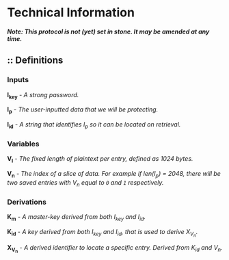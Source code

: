 # Technical Information

***Note: This protocol is not (yet) set in stone. It may be amended at any time.***

## :: Definitions

### Inputs

**I<sub>key</sub>** - *A strong password.*

**I<sub>p</sub>** - *The user-inputted data that we will be protecting.*

**I<sub>id</sub>** - *A string that identifies I<sub>p</sub> so it can be located on retrieval.*

### Variables

**V<sub>l</sub>** - *The fixed length of plaintext per entry, defined as 1024 bytes.*

**V<sub>n</sub>** - *The index of a slice of data. For example if len(I<sub>p</sub>) = 2048, there will be two saved entries with V<sub>n</sub> equal to `0` and `1` respectively.*

### Derivations

**K<sub>m</sub>** - *A master-key derived from both I<sub>key</sub> and I<sub>id</sub>.*

**K<sub>id</sub>** - *A key derived from both I<sub>key</sub> and I<sub>id</sub>, that is used to derive X<sub>V<sub>n</sub></sub>.*

**X<sub>V<sub>n</sub></sub>** - *A derived identifier to locate a specific entry. Derived from K<sub>id</sub> and V<sub>n</sub>.*
